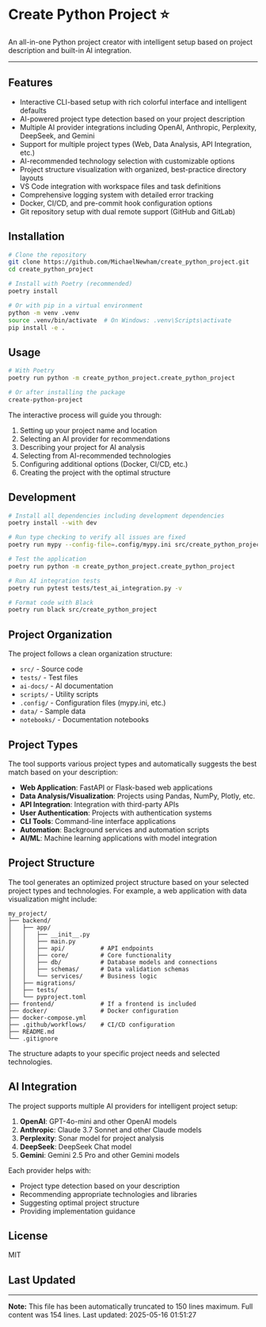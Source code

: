 # Create Python Project ⭐

An all-in-one Python project creator with intelligent setup based on project description and built-in AI integration.

***

## Features

- Interactive CLI-based setup with rich colorful interface and intelligent defaults
- AI-powered project type detection based on your project description
- Multiple AI provider integrations including OpenAI, Anthropic, Perplexity, DeepSeek, and Gemini
- Support for multiple project types (Web, Data Analysis, API Integration, etc.)
- AI-recommended technology selection with customizable options
- Project structure visualization with organized, best-practice directory layouts
- VS Code integration with workspace files and task definitions
- Comprehensive logging system with detailed error tracking
- Docker, CI/CD, and pre-commit hook configuration options
- Git repository setup with dual remote support (GitHub and GitLab)

## Installation

```bash
# Clone the repository
git clone https://github.com/MichaelNewham/create_python_project.git
cd create_python_project

# Install with Poetry (recommended)
poetry install

# Or with pip in a virtual environment
python -m venv .venv
source .venv/bin/activate  # On Windows: .venv\Scripts\activate
pip install -e .
```

## Usage

```bash
# With Poetry
poetry run python -m create_python_project.create_python_project

# Or after installing the package
create-python-project
```

The interactive process will guide you through:
1. Setting up your project name and location
2. Selecting an AI provider for recommendations
3. Describing your project for AI analysis
4. Selecting from AI-recommended technologies
5. Configuring additional options (Docker, CI/CD, etc.)
6. Creating the project with the optimal structure

## Development

```bash
# Install all dependencies including development dependencies
poetry install --with dev

# Run type checking to verify all issues are fixed
poetry run mypy --config-file=.config/mypy.ini src/create_python_project

# Test the application
poetry run python -m create_python_project.create_python_project

# Run AI integration tests
poetry run pytest tests/test_ai_integration.py -v

# Format code with Black
poetry run black src/create_python_project
```

## Project Organization

The project follows a clean organization structure:

- `src/` - Source code
- `tests/` - Test files
- `ai-docs/` - AI documentation
- `scripts/` - Utility scripts
- `.config/` - Configuration files (mypy.ini, etc.)
- `data/` - Sample data
- `notebooks/` - Documentation notebooks

## Project Types

The tool supports various project types and automatically suggests the best match based on your description:

- **Web Application**: FastAPI or Flask-based web applications
- **Data Analysis/Visualization**: Projects using Pandas, NumPy, Plotly, etc.
- **API Integration**: Integration with third-party APIs
- **User Authentication**: Projects with authentication systems
- **CLI Tools**: Command-line interface applications
- **Automation**: Background services and automation scripts
- **AI/ML**: Machine learning applications with model integration

## Project Structure

The tool generates an optimized project structure based on your selected project types and technologies. For example, a web application with data visualization might include:

```
my_project/
├── backend/
│   ├── app/
│   │   ├── __init__.py
│   │   ├── main.py
│   │   ├── api/          # API endpoints
│   │   ├── core/         # Core functionality
│   │   ├── db/           # Database models and connections
│   │   ├── schemas/      # Data validation schemas
│   │   └── services/     # Business logic
│   ├── migrations/
│   ├── tests/
│   └── pyproject.toml
├── frontend/             # If a frontend is included
├── docker/               # Docker configuration
├── docker-compose.yml
├── .github/workflows/    # CI/CD configuration
├── README.md
└── .gitignore
```

The structure adapts to your specific project needs and selected technologies.

## AI Integration

The project supports multiple AI providers for intelligent project setup:

1. **OpenAI**: GPT-4o-mini and other OpenAI models
2. **Anthropic**: Claude 3.7 Sonnet and other Claude models
3. **Perplexity**: Sonar model for project analysis
4. **DeepSeek**: DeepSeek Chat model
5. **Gemini**: Gemini 2.5 Pro and other Gemini models

Each provider helps with:
- Project type detection based on your description
- Recommending appropriate technologies and libraries
- Suggesting optimal project structure
- Providing implementation guidance

## License

MIT

## Last Updated

---

**Note:** This file has been automatically truncated to 150 lines maximum.
Full content was 154 lines. Last updated: 2025-05-16 01:51:27

